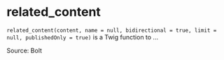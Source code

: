 # related_content

`related_content(content, name = null, bidirectional = true, limit = null, publishedOnly = true)` is a Twig function to ...


Source: Bolt